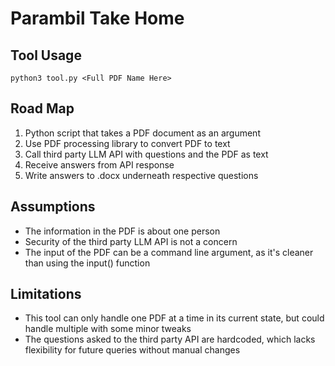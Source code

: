 # Parambil Take Home

## Tool Usage
```
python3 tool.py <Full PDF Name Here>
```

## Road Map
1. Python script that takes a PDF document as an argument
2. Use PDF processing library to convert PDF to text
3. Call third party LLM API with questions and the PDF as text
4. Receive answers from API response
5. Write answers to .docx underneath respective questions

## Assumptions
* The information in the PDF is about one person
* Security of the third party LLM API is not a concern
* The input of the PDF can be a command line argument, as it's cleaner than using the input() function

## Limitations
* This tool can only handle one PDF at a time in its current state, but could handle multiple with some minor tweaks
* The questions asked to the third party API are hardcoded, which lacks flexibility for future queries without manual changes